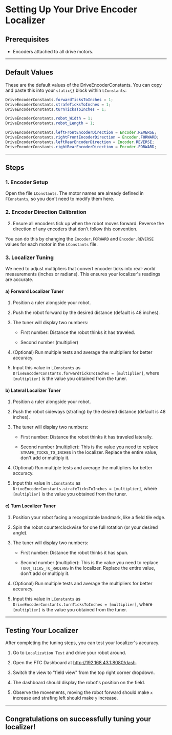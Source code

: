# Setting Up Your Drive Encoder Localizer

## Prerequisites
* Encoders attached to all drive motors.

---

## Default Values
These are the default values of the DriveEncoderConstants. You can copy and paste this into your `static{}` block within `LConstants`:
```java
DriveEncoderConstants.forwardTicksToInches = 1;
DriveEncoderConstants.strafeTicksToInches = 1;
DriveEncoderConstants.turnTicksToInches = 1;

DriveEncoderConstants.robot_Width = 1;
DriveEncoderConstants.robot_Length = 1;

DriveEncoderConstants.leftFrontEncoderDirection = Encoder.REVERSE;
DriveEncoderConstants.rightFrontEncoderDirection = Encoder.FORWARD;
DriveEncoderConstants.leftRearEncoderDirection = Encoder.REVERSE;
DriveEncoderConstants.rightRearEncoderDirection = Encoder.FORWARD;
```

---

## Steps 
### 1. Encoder Setup

Open the file `LConstants`. The motor names are already defined in `FConstants`, so you don't need to modify them here.

### 2. Encoder Direction Calibration

2. Ensure all encoders tick up when the robot moves forward. Reverse the direction of any encoders that don't follow this convention.

You can do this by changing the `Encoder.FORWARD` and `Encoder.REVERSE` values for each motor in the `LConstants` file.

### 3. Localizer Tuning

We need to adjust multipliers that convert encoder ticks into real-world measurements (inches or radians). This ensures your localizer's readings are accurate.

#### a) Forward Localizer Tuner

1. Position a ruler alongside your robot.

2. Push the robot forward by the desired distance (default is 48 inches).

3. The tuner will display two numbers:

   * First number: Distance the robot thinks it has traveled.

   * Second number (multiplier)

4. (Optional) Run multiple tests and average the multipliers for better accuracy.
5. Input this value in `LConstants` as `DriveEncoderConstants.forwardTicksToInches = [multiplier]`, where `[multiplier]` is the value you obtained from the tuner.

#### b) Lateral Localizer Tuner

1. Position a ruler alongside your robot.

2. Push the robot sideways (strafing) by the desired distance (default is 48 inches).

3. The tuner will display two numbers:

   * First number: Distance the robot thinks it has traveled laterally.

   * Second number (multiplier): This is the value you need to replace `STRAFE_TICKS_TO_INCHES` in the localizer. Replace the entire value, don't add or multiply it.

4. (Optional) Run multiple tests and average the multipliers for better accuracy.
5. Input this value in `LConstants` as `DriveEncoderConstants.strafeTicksToInches = [multiplier]`, where `[multiplier]` is the value you obtained from the tuner.

#### c) Turn Localizer Tuner

1. Position your robot facing a recognizable landmark, like a field tile edge.

2. Spin the robot counterclockwise for one full rotation (or your desired angle).

3. The tuner will display two numbers:

   * First number: Distance the robot thinks it has spun.

   * Second number (multiplier): This is the value you need to replace `TURN_TICKS_TO_RADIANS` in the localizer. Replace the entire value, don't add or multiply it.

4. (Optional) Run multiple tests and average the multipliers for better accuracy.
5. Input this value in `LConstants` as `DriveEncoderConstants.turnTicksToInches = [multiplier]`, where `[multiplier]` is the value you obtained from the tuner.

---

## Testing Your Localizer

After completing the tuning steps, you can test your localizer's accuracy.

1. Go to `Localization Test` and drive your robot around.

2. Open the FTC Dashboard at http://192.168.43.1:8080/dash.

3. Switch the view to "field view" from the top right corner dropdown.

4. The dashboard should display the robot's position on the field. 

5. Observe the movements, moving the robot forward should make `x` increase and strafing left should make `y` increase.

--- 

## Congratulations on successfully tuning your localizer!